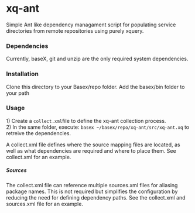 # xq-ant
Simple Ant like dependency managament script for populating service directories from remote repositories using purely xquery.

<h3>Dependencies</h3>
Currently, baseX, git and unzip are the only required system dependencies.

<h3>Installation</h3>
Clone this directory to your Basex/repo folder.
Add the basex/bin folder to your path

<h3>Usage</h3>
1) Create a <code>collect.xml</code>file to define the xq-ant collection process. <br />
2) In the same folder, execute: <code>basex ~/basex/repo/xq-ant/src/xq-ant.xq</code> to retreive the dependencies.

A collect.xml file defines where the source mapping files are located, as well as what dependencies are required and where to place them. See collect.xml for an example.

<h5>Sources</h5>
The collect.xml file can reference multiple sources.xml files for aliasing package names. This is not required but simplifies the configuration by reducing the need for defining dependency paths. See the collect.xml and sources.xml file for an example.
